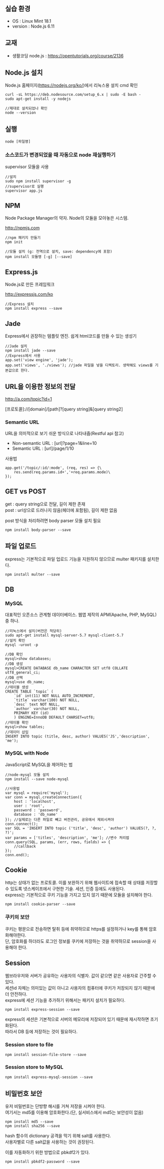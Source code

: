 ## 실습 환경
* OS : Linux Mint 18.1
* version : Node.js 6.11

## 교재
* 생활코딩 node.js : <https://opentutorials.org/course/2136>

## Node.js 설치
Node.js 홈페이지(<https://nodejs.org/ko/>)에서 리눅스용 설치 cmd 확인

    curl -sL https://deb.nodesource.com/setup_6.x | sudo -E bash -
    sudo apt-get install -y nodejs

    //제대로 설치되었나 확인
    node --version

## 실행
    node [파일명]

### 소스코드가 변경되었을 때 자동으로 node 재실행하기
supervisor 모듈을 사용

    //설치
    sudo npm install supervisor -g
    //supervisor로 실행
    supervisor app.js

## NPM
Node Package Manager의 약자. Node의 모듈을 모아놓은 시스템.

<http://npmjs.com>

    //npm 패키지 만들기
    npm init

    //모듈 설치 (g: 전역으로 설치, save: dependency에 포함)
    npm install 모듈명 [-g] [--save]

## Express.js
Node.js로 만든 프레임워크

<http://expressjs.com/ko>

    //Express 설치
    npm install express --save

## Jade
Express에서 권장하는 템플릿 엔진. 쉽게 html코드를 만들 수 있는 생성기

    //Jade 설치
    npm install jade --save
    //Express에서 사용
    app.set('view engine', 'jade');
    app.set('views', './views'); //jade 파일을 넣을 디렉토리. 생략해도 views를 기본값으로 한다.

## URL을 이용한 정보의 전달

http://a.com/topic?id=1

[프로토콜]://[domain]/[path]?[query string]&[query string2]

### Semantic URL
URL을 의미적으로 보기 쉬운 방식으로 나타내줌(Restful api 참고)
* Non-semantic URL : [url]?page=1&line=10
* Semantic URL     : [url]/page/1/10

사용법

    app.get('/topic/:id/:mode', (req, res) => {\
        res.send(req.params.id+','+req.params.mode)\
    });

## GET vs POST
get : query string으로 전달, 길이 제한 존재  
post : url상으로 드러나지 않음(헤더에 포함됨), 길이 제한 없음

post 방식을 처리하려면 body parser 모듈 설치 필요

    npm install body-parser --save

## 파일 업로드
express는 기본적으로 파일 업로드 기능을 지원하지 않으므로 multer 패키지를 설치한다.

    npm install multer --save

## DB
### MySQL
대표적인 오픈소스 관계형 데이터베이스. 웹앱 제작의 APM(Apache, PHP, MySQL) 중 하나.

    //리눅스에서 설치(버전은 적당히)
    sudo apt-get install mysql-server-5.7 mysql-client-5.7
    //설치 확인
    mysql -uroot -p

    //DB 확인
    mysql>show databases;
    //DB 생성
    mysql>CREATE DATABASE db_name CHARACTER SET utf8 COLLATE utf8_general_ci;
    //DB 선택
    mysql>use db_name;
    //테이블 생성
    CREATE TABLE `topic` (
        `id` int(11) NOT NULL AUTO_INCREMENT,
        `title` varchar(100) NOT NULL,
        `desc` text NOT NULL,
        `author` varchar(30) NOT NULL,
        PRIMARY KEY (id)
        ) ENGINE=InnoDB DEFAULT CHARSET=utf8;
    //테이블 확인
    mysql>show tables;
    //데이터 삽입
    INSERT INTO topic (title, desc, author) VALUES('JS','description', 'me');

### MySQL with Node
JavaScript로 MySQL을 제어하는 법

    //node-mysql 모듈 설치
    npm install --save node-mysql

    //사용법
    var mysql = require('mysql');
    var conn = mysql.createConnection({
        host : 'localhost',
        user : 'root',
        password : 'password',
        database : 'db_name'
    }); //실제로는 다른 파일로 빼고 버전관리, 공유에서 제외시켜야
    conn.connect();
    var SQL = 'INSERT INTO topic ('title', 'desc', 'author') VALUES(?, ?, ?)';
    var params = ['titles', 'description', 'me']; //변수 처리법
    conn.query(SQL, params, (err, rows, fields) => {
        //callback
    });
    conn.end();

## Cookie
http는 상태가 없는 프로토콜. 이를 보완하기 위해 웹사이트에 접속할 때 상태를 저장할 수 있도록 넷스케이프에서 구현한 기술. 세션, 인증 등에도 사용된다.  
express는 기본적으로 쿠키 기능을 가지고 있지 않기 때문에 모듈을 설치해야 한다.

    npm install cookie-parser --save

### 쿠키의 보안
쿠키는 평문으로 전송하면 탈취 등에 취약하므로 https를 설정하거나 key를 통해 암호화해야한다.  
단, 암호화를 하더라도 로그인 정보를 쿠키에 저장하는 것을 취약하므로 session을 사용해야 한다.

## Session
웹브라우저와 서버가 공유하는 사용자의 식별자. 값이 같으면 같은 사용자로 간주할 수 있다.  
세션id 자체는 의미있는 값이 아니고 사용자의 컴퓨터에 쿠키가 저장되지 않기 때문에 더 안전하다.  
express에 세션 기능을 추가하기 위해서는 패키지 설치가 필요하다.

    npm install express-session --save

express의 세션은 기본적으로 서버의 메모리에 저장되어 있기 때문에 재시작하면 초기화된다.  
따라서 DB 등에 저장하는 것이 필요하다.

### Session store to file

    npm install session-file-store --save

### Session store to MySQL

    npm install express-mysql-session --save

## 비밀번호 보안
유저 비밀번호는 단방향 해시를 거쳐 저장을 시켜야 한다.  
여기서는 md5를 이용해 암호화한다.(단, 실서비스에서 md5는 보안성이 없음)

    npm install md5 --save
    npm install sha256 --save

hash 함수의 dictionary 공격을 막기 위해 salt를 사용한다.  
사용자별로 다른 salt값을 사용하는 것이 권장된다.  

이를 자동화하기 위한 방법으로 pbkdf2가 있다.

    npm install pbkdf2-password --save
